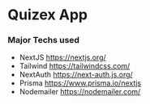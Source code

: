 # Quizex App
### Major Techs used
- NextJS https://nextjs.org/
- Tailwind https://tailwindcss.com/
- NextAuth https://next-auth.js.org/
- Prisma https://www.prisma.io/nextjs
- Nodemailer https://nodemailer.com/

